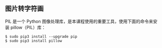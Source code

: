 ## 图片转字符画

PIL 是一个 Python 图像处理库，是本课程使用的重要工具，使用下面的命令来安装 pillow（PIL）库：               
```
$ sudo pip3 install --upgrade pip
$ sudo pip3 install pillow
```